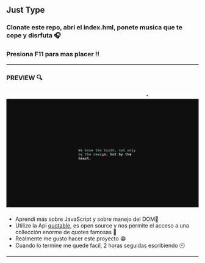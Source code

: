 ## Just Type

### Clonate este repo, abri el index.hml, ponete musica que te cope y disrfuta 🎧
### Presiona F11 para mas placer ‼️ 

---
### PREVIEW 🔍
![img](Preview.png)
---

- Aprendí más sobre JavaScript y sobre manejo del DOM👦
- Utilize la Api [quotable](https://docs.quotable.io/docs/api/ZG9jOjQ2NDA2-introduction), es open source y nos permite el acceso a una collección enorme de quotes famosas 📖
- Realmente me gusto hacer este proyecto 😁
- Cuando lo termine me quede facíl, 2 horas seguidas escribiendo 🕙
---